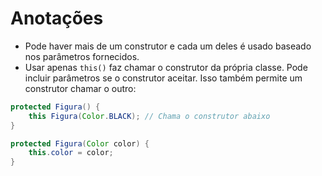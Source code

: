 # Anotações

* Pode haver mais de um construtor e cada um deles é usado baseado nos parâmetros fornecidos.
* Usar apenas `this()` faz chamar o construtor da própria classe. Pode incluir parâmetros se o construtor aceitar. Isso também permite um construtor chamar o outro:

```java
protected Figura() {
    this Figura(Color.BLACK); // Chama o construtor abaixo
}

protected Figura(Color color) {
    this.color = color;
}
```
